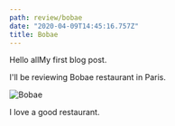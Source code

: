 ```yaml
---
path: review/bobae
date: "2020-04-09T14:45:16.757Z"
title: Bobae
---
```





Hello allMy first blog post.

I'll be reviewing Bobae restaurant in Paris. 

![Bobae](assets/keto-friendly-pasta-bolognese-6560w-scaled.jpg "Bobae")


I love a good restaurant.
